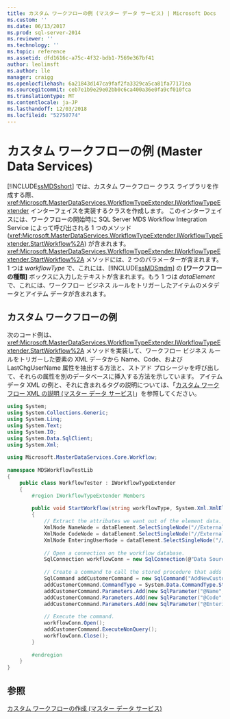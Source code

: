 ```yaml
---
title: カスタム ワークフローの例 (マスター データ サービス) | Microsoft Docs
ms.custom: ''
ms.date: 06/13/2017
ms.prod: sql-server-2014
ms.reviewer: ''
ms.technology: ''
ms.topic: reference
ms.assetid: dfd1616c-a75c-4f32-bdb1-7569e367bf41
author: leolimsft
ms.author: lle
manager: craigg
ms.openlocfilehash: 6a21843d147ca9faf2fa3329ca5ca81fa77171ea
ms.sourcegitcommit: ceb7e1b9e29e02bb0c6ca400a36e0fa9cf010fca
ms.translationtype: MT
ms.contentlocale: ja-JP
ms.lasthandoff: 12/03/2018
ms.locfileid: "52750774"
---
```

# <a name="custom-workflow-example-master-data-services"></a>カスタム ワークフローの例 (Master Data Services)
  [!INCLUDE[ssMDSshort](../../includes/ssmdsshort-md.md)] では、カスタム ワークフロー クラス ライブラリを作成する際、<xref:Microsoft.MasterDataServices.WorkflowTypeExtender.IWorkflowTypeExtender> インターフェイスを実装するクラスを作成します。 このインターフェイスには、ワークフローの開始時に SQL Server MDS Workflow Integration Service によって呼び出される 1 つのメソッド (<xref:Microsoft.MasterDataServices.WorkflowTypeExtender.IWorkflowTypeExtender.StartWorkflow%2A>) が含まれます。 <xref:Microsoft.MasterDataServices.WorkflowTypeExtender.IWorkflowTypeExtender.StartWorkflow%2A> メソッドには、2 つのパラメーターが含まれます。1 つは *workflowType* で、これには、[!INCLUDE[ssMDSmdm](../../includes/ssmdsmdm-md.md)] の **[ワークフローの種類]** ボックスに入力したテキストが含まれます。もう 1 つは *dataElement* で、これには、ワークフロー ビジネス ルールをトリガーしたアイテムのメタデータとアイテム データが含まれます。  
  
## <a name="custom-workflow-example"></a>カスタム ワークフローの例  
 次のコード例は、<xref:Microsoft.MasterDataServices.WorkflowTypeExtender.IWorkflowTypeExtender.StartWorkflow%2A> メソッドを実装して、ワークフロー ビジネス ルールをトリガーした要素の XML データから Name、Code、および LastChgUserName 属性を抽出する方法と、ストアド プロシージャを呼び出して、それらの属性を別のデータベースに挿入する方法を示しています。 アイテム データ XML の例と、それに含まれるタグの説明については、「[カスタム ワークフロー XML の説明 &#40;マスター データ サービス&#41;](create-a-custom-workflow-xml-description.md)」を参照してください。  
  
```csharp  
using System;  
using System.Collections.Generic;  
using System.Linq;  
using System.Text;  
using System.IO;  
using System.Data.SqlClient;  
using System.Xml;  
  
using Microsoft.MasterDataServices.Core.Workflow;  
  
namespace MDSWorkflowTestLib  
{  
    public class WorkflowTester : IWorkflowTypeExtender  
    {  
        #region IWorkflowTypeExtender Members  
  
        public void StartWorkflow(string workflowType, System.Xml.XmlElement dataElement)  
        {  
            // Extract the attributes we want out of the element data.  
            XmlNode NameNode = dataElement.SelectSingleNode("//ExternalAction/MemberData/Name");  
            XmlNode CodeNode = dataElement.SelectSingleNode("//ExternalAction/MemberData/Code");  
            XmlNode EnteringUserNode = dataElement.SelectSingleNode("//ExternalAction/MemberData/LastChgUserName");  
  
            // Open a connection on the workflow database.  
            SqlConnection workflowConn = new SqlConnection(@"Data Source=<Server instance>; Initial Catalog=WorkflowTest; Integrated Security=True");  
  
            // Create a command to call the stored procedure that adds a new user to the workflow database.  
            SqlCommand addCustomerCommand = new SqlCommand("AddNewCustomer", workflowConn);  
            addCustomerCommand.CommandType = System.Data.CommandType.StoredProcedure;  
            addCustomerCommand.Parameters.Add(new SqlParameter("@Name", NameNode.InnerText));  
            addCustomerCommand.Parameters.Add(new SqlParameter("@Code", CodeNode.InnerText));  
            addCustomerCommand.Parameters.Add(new SqlParameter("@EnteringUser", EnteringUserNode.InnerText));  
  
            // Execute the command.  
            workflowConn.Open();  
            addCustomerCommand.ExecuteNonQuery();  
            workflowConn.Close();  
        }  
  
        #endregion  
    }  
}  
```  
  
## <a name="see-also"></a>参照  
 [カスタム ワークフローの作成 &#40;マスター データ サービス&#41;](create-a-custom-workflow-master-data-services.md)  
  
  

